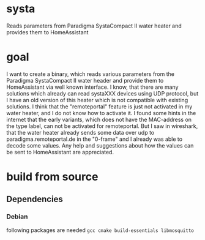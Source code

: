 # systa
Reads parameters from Paradigma SystaCompact II water heater and provides them to HomeAssistant

# goal
I want to create a binary, which reads various parameters from the Paradigma SystaCompact II water header and provide them to HomeAssistant via well known interface.
I know, that there are many solutions which already can read systaXXX devices using UDP protocol, but I have an old version of this heater which is not compatible
with existing solutions. I think that the "remoteportal" feature is just not activated in my water heater, and I do not know how to activate it. I found some hints 
in the internet that the early variants, which does not have the MAC-address on the type label, can not be activated for remoteportal.
But I saw in wireshark, that the water heater already sends some data over udp to paradigma.remoteportal.de in the "0-frame" and I already was able to decode some
values.
Any help and suggestions about how the values can be sent to HomeAssistant are appreciated.

# build from source

## Dependencies

### Debian
following packages are needed
`gcc cmake build-essentials libmosquitto`

## 

